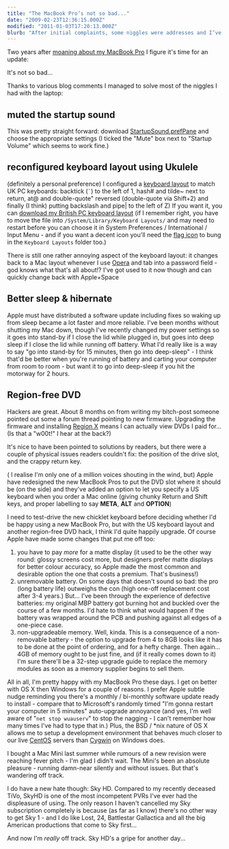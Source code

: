 ```yaml
---
title: "The MacBook Pro’s not so bad..."
date: "2009-02-23T12:36:15.000Z"
modified: "2011-01-03T17:20:13.000Z"
blurb: "After initial complaints, some niggles were addresses and I’ve grown quite fond of my MBP"
---
```


Two years after [moaning about my MacBook Pro](https://hexmen.com/blog/2007/02/16/i-hate-my-macbook-pro/) I figure it's time for an update:

It's not so bad...

Thanks to various blog comments I managed to solve most of the niggles I had with the laptop:

## muted the startup sound

This was pretty straight forward: download [StartupSound.prefPane](http://www5e.biglobe.ne.jp/~arcana/software.en.html) and choose the appropriate settings (I ticked the "Mute" box next to "Startup Volume" which seems to work fine.)

## reconfigured keyboard layout using Ukulele

(definitely a personal preference) I configured a [keyboard layout](http://en.wikipedia.org/wiki/Keyboard_layout) to match UK PC keyboards: backtick (`` ` ``) to the left of 1, hash# and tilde~ next to return, at@ and double-quote" reversed (double-quote via Shift+2) and finally (I think) putting backslash and pipe| to the left of Z) If you want it, you can [download my British PC keyboard layout](https://hexmen.com/uploads/British%20PC.keylayout) (if I remember right, you have to move the file into `/System/Library/Keyboard Layouts/` and may need to restart before you can choose it in System Preferences / International / Input Menu - and if you want a decent icon you'll need the [flag icon](https://hexmen.com/uploads/British%20PC.icns) to bung in the `Keyboard Layouts` folder too.)

There is still one rather annoying aspect of the keyboard layout: it changes back to a Mac layout whenever I use [Opera](https://www.opera.com/) and tab into a password field - god knows what that's all about!? I've got used to it now though and can quickly change back with Apple+Space

## Better sleep & hibernate

Apple must have distributed a software update including fixes so waking up from sleep became a lot faster and more reliable. I've been months without shutting my Mac down, though I've recently changed my power settings so it goes into stand-by if I close the lid while plugged in, but goes into deep sleep if I close the lid while running off battery. What I'd really like is a way to say "go into stand-by for 15 minutes, then go into deep-sleep" - I think that'd be better when you're running of battery and carting your computer from room to room - but want it to go into deep-sleep if you hit the motorway for 2 hours.

## Region-free DVD

Hackers are great. About 8 months on from writing my bitch-post someone pointed out some a forum thread pointing to new firmware. Upgrading the firmware and installing [Region X](https://www.macupdate.com/app/mac/13801/region-x) means I can actually view DVDs I paid for... (Is that a "w00t!" I hear at the back?)

It's nice to have been pointed to solutions by readers, but there were a couple of physical issues readers couldn't fix: the position of the drive slot, and the crappy return key.

( I realise I'm only one of a million voices shouting in the wind, but) Apple have redesigned the new MacBook Pros to put the DVD slot where it should be (on the side) and they've added an option to let you specify a US keyboard when you order a Mac online (giving chunky Return and Shift keys, and proper labelling to say **META**, **ALT** and **OPTION**)

I need to test-drive the new chicklet keyboard before deciding whether I'd be happy using a new MacBook Pro, but with the US keyboard layout and another region-free DVD hack, I think I'd quite happily upgrade. Of course Apple have made some changes that put me off too:

1.  you have to pay _more_ for a matte display (it used to be the other way round: glossy screens cost more, but designers prefer matte displays for better colour accuracy, so Apple made the most common and desirable option the one that costs a premium. That's business!)
2.  unremovable battery. On some days that doesn't sound so bad: the pro (long battery life) outweighs the con (high one-off replacement cost after 3-4 years.) But... I've been through the experience of defective batteries: my original MBP battery got burning hot and buckled over the course of a few months. I'd hate to think what would happen if the battery was wrapped around the PCB and pushing against all edges of a one-piece case.
3.  non-upgradeable memory. Well, kinda. This is a consequence of a non-removable battery - the option to upgrade from 4 to 8GB looks like it has to be done at the point of ordering, and for a hefty charge. Then again... 4GB of memory ought to be just fine, and (if it really comes down to it) I'm sure there'll be a 32-step upgrade guide to replace the memory modules as soon as a memory supplier begins to sell them.

All in all, I'm pretty happy with my MacBook Pro these days. I get on better with OS X then Windows for a couple of reasons. I prefer Apple subtle nudge reminding you there's a monthly / bi-monthly software update ready to install - compare that to Microsoft's randomly timed "I'm gonna restart your computer in 5 minutes" auto-upgrade annoyance (and yes, I'm well aware of "`net stop wuauserv`" to stop the nagging - I can't remember how many times I've had to type that in.) Plus, the BSD / \*nix nature of OS X allows me to setup a development environment that behaves much closer to our live [CentOS](https://www.centos.org/) servers than [Cygwin](https://www.cygwin.com/) on Windows does.

I bought a Mac Mini last summer while rumours of a new revision were reaching fever pitch - I'm glad I didn't wait. The Mini's been an absolute pleasure - running damn-near silently and without issues. But that's wandering off track.

I do have a new hate though: Sky HD. Compared to my recently deceased TiVo, SkyHD is one of the most incompetent PVRs I've ever had the displeasure of using. The only reason I haven't cancelled my Sky subscription completely is because (as far as I know) there's no other way to get Sky 1 - and I do like Lost, 24, Battlestar Gallactica and all the big American productions that come to Sky first...

And now I'm _really_ off track. Sky HD's a gripe for another day...
